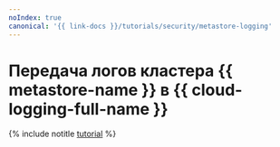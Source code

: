 ```yaml
---
noIndex: true
canonical: '{{ link-docs }}/tutorials/security/metastore-logging'
---
```


# Передача логов кластера {{ metastore-name }} в {{ cloud-logging-full-name }}

{% include notitle [tutorial](../../_tutorials/dataplatform/metastore-logging.md) %}
